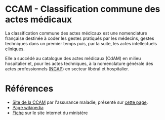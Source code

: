 # CCAM - Classification commune des actes médicaux
<!-- SPDX-License-Identifier: MPL-2.0 -->

La classification commune des actes médicaux est une nomenclature française destinée à coder les gestes pratiqués par les médecins, gestes techniques dans un premier temps puis, par la suite, les actes intellectuels cliniques. 

Elle a succédé au catalogue des actes médicaux (CdAM) en milieu hospitalier et, pour les actes techniques, à la nomenclature générale des actes professionnels ([NGAP](NGAP.md)) en secteur libéral et hospitalier.

# Références

- [Site de la CCAM](https://www.ameli.fr/accueil-de-la-ccam/index.php) par l'assurance maladie, présenté sur [cette page](https://www.ameli.fr/medecin/exercice-liberal/remuneration/nomenclatures-codage/codage-actes-medicaux-ccam).
- [Page wikipedia](https://fr.wikipedia.org/wiki/Classification_commune_des_actes_m%C3%A9dicaux)
- [Fiche](https://solidarites-sante.gouv.fr/professionnels/gerer-un-etablissement-de-sante-medico-social/financement/financement-des-etablissements-de-sante-10795/financement-des-etablissements-de-sante-glossaire/article/classification-commune-des-actes-medicaux-ccam) sur le site internet du ministère
